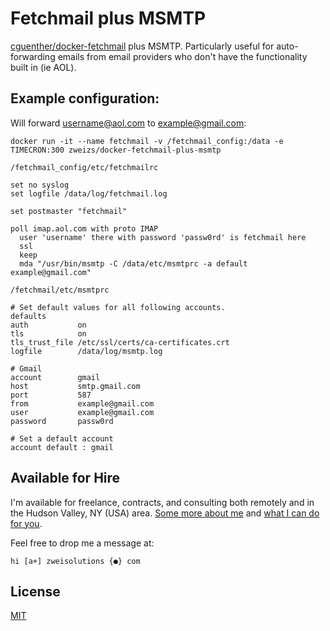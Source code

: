 # Fetchmail plus MSMTP

[cguenther/docker-fetchmail](https://github.com/cguentherTUChemnitz/docker-fetchmail) plus MSMTP. Particularly useful for auto-forwarding emails from email providers who don't have the functionality built in (ie AOL).

## Example configuration:

Will forward username@aol.com to example@gmail.com:

```
docker run -it --name fetchmail -v /fetchmail_config:/data -e TIMECRON:300 zweizs/docker-fetchmail-plus-msmtp
```

`/fetchmail_config/etc/fetchmailrc`

```
set no syslog
set logfile /data/log/fetchmail.log

set postmaster "fetchmail"

poll imap.aol.com with proto IMAP
  user 'username' there with password 'passw0rd' is fetchmail here
  ssl
  keep
  mda "/usr/bin/msmtp -C /data/etc/msmtprc -a default example@gmail.com"

```

`/fetchmail/etc/msmtprc`

```
# Set default values for all following accounts.
defaults
auth           on
tls            on
tls_trust_file /etc/ssl/certs/ca-certificates.crt
logfile        /data/log/msmtp.log

# Gmail
account        gmail
host           smtp.gmail.com
port           587
from           example@gmail.com
user           example@gmail.com
password       passw0rd

# Set a default account
account default : gmail
```

## Available for Hire

I'm available for freelance, contracts, and consulting both remotely and in the Hudson Valley, NY (USA) area. [Some more about me](https://www.zweisolutions.com/about.html) and [what I can do for you](https://www.zweisolutions.com/services.html).

Feel free to drop me a message at:

```
hi [a+] zweisolutions {●} com
```

## License

[MIT](../LICENSE)
